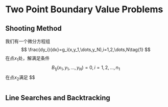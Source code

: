 # Two Point Boundary Value Problems

## Shooting Method
我们有一个微分方程组
$$
\frac{dy_i}{dx}=g_i(x,y_1,\dots,y_N),i=1,2,\dots,N\tag{1}
$$
在点$x_1$处，解满足条件
$$
B_{1j}(x_1,y_1,\dots,y_N)=0,i=1,2,\dots,n_1\tag{2}
$$
在点$x_2$满足
$$
#
## Line Searches and Backtracking

<!--stackedit_data:
eyJoaXN0b3J5IjpbLTE3MjAxMjQ4MzgsLTEyNDg0NjYwOTUsLT
IwODg3NDY2MTJdfQ==
-->